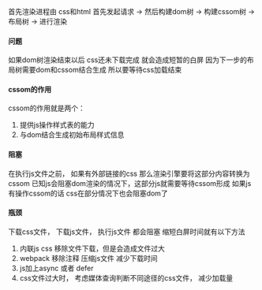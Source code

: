 首先渲染进程由 css和html
首先发起请求 -> 然后构建dom树 -> 构建cssom树 -> 布局树 -> 进行渲染

#### 问题
如果dom树渲染结束以后 css还未下载完成 就会造成短暂的白屏
因为下一步的布局树需要dom和cssom结合生成 所以要等待css加载结束

#### cssom的作用
cssom的作用就是两个： 
1. 提供js操作样式表的能力
2. 与dom结合生成初始布局样式信息

#### 阻塞
在执行js文件之前， 如果有外部链接的css 那么渲染引擎要将这部分内容转换为cssom
已知js会阻塞dom渲染的情况下，这部分js就需要等待cssom形成 如果js有操作cssom的话 css在部分情况下也会阻塞dom了

#### 瓶颈
下载css文件， 下载js文件， 执行js文件 都会阻塞
缩短白屏时间就有以下方法
1. 内联js css 移除文件下载，但是会造成文件过大
2. webpack 移除注释 压缩js文件 减少下载时间
3. js加上async 或者 defer
4. css文件过大时， 考虑媒体查询判断不同途径的css文件， 减少加载量



